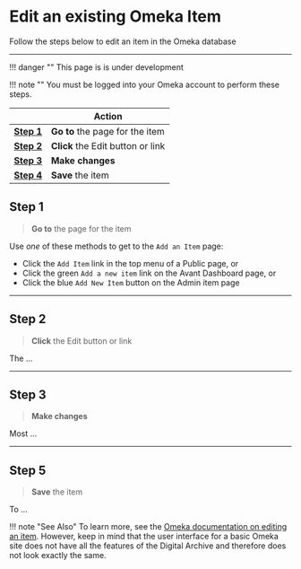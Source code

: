 # Edit an existing Omeka Item

Follow the steps below to edit an item in the Omeka database

---

!!! danger ""
    This page is is under development

!!! note ""
    You must be logged into your Omeka account to perform these steps.

||Action|
:---:|---
**[Step 1](#step-1)**|**Go to** the page for the item|
**[Step 2](#step-2)**|**Click** the Edit button or link|
**[Step 3](#step-3)**|**Make changes** |
**[Step 4](#step-4)**|**Save** the item|

## Step 1
> **Go to** the page for the item

Use *one* of these methods to get to the `Add an Item` page:

* Click the `Add Item` link in the top menu of a Public page, or
* Click the green `Add a new item` link on the Avant Dashboard page, or
* Click the blue `Add New Item` button on the Admin item page

---

## Step 2
> **Click** the Edit button or link

The ...

---

## Step 3
> **Make changes**

Most ...

---

## Step 5
> **Save** the item

To ...

!!! note "See Also"
    To learn more, see the [Omeka documentation on editing an item](https://omeka.org/classic/docs/Content/Items/).
    However, keep in mind that the user interface for a basic Omeka site
    does not have all the features of the Digital Archive and therefore does not look exactly the same.